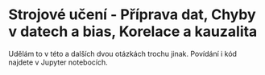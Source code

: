 Strojové učení - Příprava dat, Chyby v datech a bias, Korelace a kauzalita
===

Udělám to v této a dalších dvou otázkách trochu jinak. Povídání i kód najdete v Jupyter notebocích.